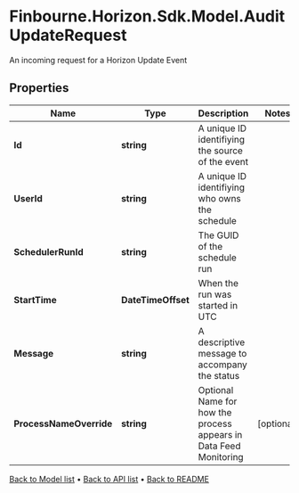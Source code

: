 # Finbourne.Horizon.Sdk.Model.AuditUpdateRequest
An incoming request for a Horizon Update Event

## Properties

Name | Type | Description | Notes
------------ | ------------- | ------------- | -------------
**Id** | **string** | A unique ID identifiying the source of the event | 
**UserId** | **string** | A unique ID identifiying who owns the schedule | 
**SchedulerRunId** | **string** | The GUID of the schedule run | 
**StartTime** | **DateTimeOffset** | When the run was started in UTC | 
**Message** | **string** | A descriptive message to accompany the status | 
**ProcessNameOverride** | **string** | Optional Name for how the process appears in Data Feed Monitoring | [optional] 

[Back to Model list](../README.md#documentation-for-models) &#8226; [Back to API list](../README.md#documentation-for-api-endpoints) &#8226; [Back to README](../README.md)

